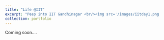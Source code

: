 ```yaml
---
title: "Life @IIT"
excerpt: "Peep into IIT Gandhinagar <br/><img src='/images/iitday1.png'>"
collection: portfolio
---
```


Coming soon.... 
